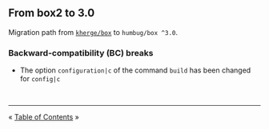 ## From box2 to 3.0

Migration path from [`kherge/box`][box2] to `humbug/box ^3.0`.
 
 
### Backward-compatibility (BC) breaks

- The option `configuration|c` of the command `build` has been changed for `config|c`

<br />
<hr />

« [Table of Contents](README.md#table-of-contents) »

[box2]: https://github.com/box-project/box2
